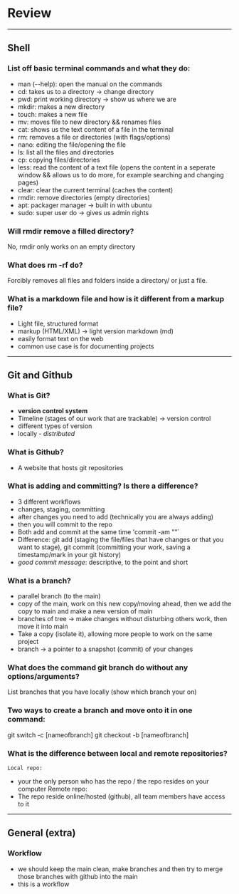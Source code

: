 # Review

---

## Shell

### List off basic terminal commands and what they do:

- man (--help): open the manual on the commands
- cd: takes us to a directory -> change directory
- pwd: print working directory -> show us where we are
- mkdir: makes a new directory
- touch: makes a new file
- mv: moves file to new directory && renames files
- cat: shows us the text content of a file in the terminal
- rm: removes a file or directories (with flags/options)
- nano: editing the file/opening the file
- ls: list all the files and directories
- cp: copying files/directories
- less: read the content of a text file (opens the content in a seperate window && allows us to do more, for example searching and changing pages)
- clear: clear the current terminal (caches the content)
- rmdir: remove directories (empty directories)
- apt: packager manager -> built in with ubuntu
- sudo: super user do -> gives us admin rights

### Will rmdir remove a filled directory?

No, rmdir only works on an empty directory

### What does rm -rf do?

Forcibly removes all files and folders inside a directory/ or just a file.

### What is a markdown file and how is it different from a markup file?

- Light file, structured format
- markup (HTML/XML) -> light version markdown (md)
- easily format text on the web
- common use case is for documenting projects

---

## Git and Github

### What is Git?

- **version control system**
- Timeline (stages of our work that are trackable) -> version control
- different types of version
- locally - _distributed_

### What is Github?

- A website that hosts git repositories

### What is adding and committing? Is there a difference?

- 3 different workflows
- changes, staging, committing
- after changes you need to add (technically you are always adding)
- then you will commit to the repo
- Both add and commit at the same time 'commit -am ""`
- Difference: git add (staging the file/files that have changes or that you want to stage), git commit (committing your work, saving a timestamp/mark in your git history)
- _good commit message_: descriptive, to the point and short

### What is a branch?

- parallel branch (to the main)
- copy of the main, work on this new copy/moving ahead, then we add the copy to main and make a new version of main
- branches of tree -> make changes without disturbing others work, then move it into main
- Take a copy (isolate it), allowing more people to work on the same project
- branch -> a pointer to a snapshot (commit) of your changes

### What does the command git branch do without any options/arguments?

List branches that you have locally (show which branch your on)

### Two ways to create a branch and move onto it in one command:

git switch -c [nameofbranch]
git checkout -b [nameofbranch]

### What is the difference between local and remote repositories?

    Local repo:

- your the only person who has the repo / the repo resides on your computer
  Remote repo:
- The repo reside online/hosted (github), all team members have access to it

---

## General (extra)

### Workflow

- we should keep the main clean, make branches and then try to merge those branches with github into the main
- this is a workflow
